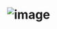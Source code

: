 # ![image](https://github.com/DiShaYa/Testirovanie-PO/assets/134055408/5691174a-aa75-4f94-bacd-175c23717882)
